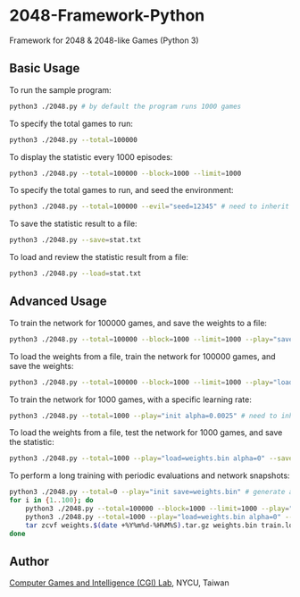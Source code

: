 # 2048-Framework-Python

Framework for 2048 & 2048-like Games (Python 3)

## Basic Usage

To run the sample program:
```bash
python3 ./2048.py # by default the program runs 1000 games
```

To specify the total games to run:
```bash
python3 ./2048.py --total=100000
```

To display the statistic every 1000 episodes:
```bash
python3 ./2048.py --total=100000 --block=1000 --limit=1000
```

To specify the total games to run, and seed the environment:
```bash
python3 ./2048.py --total=100000 --evil="seed=12345" # need to inherit from random_agent
```

To save the statistic result to a file:
```bash
python3 ./2048.py --save=stat.txt
```

To load and review the statistic result from a file:
```bash
python3 ./2048.py --load=stat.txt
```

## Advanced Usage

To train the network for 100000 games, and save the weights to a file:
```bash
python3 ./2048.py --total=100000 --block=1000 --limit=1000 --play="save=weights.bin" # need to inherit from weight_agent
```

To load the weights from a file, train the network for 100000 games, and save the weights:
```bash
python3 ./2048.py --total=100000 --block=1000 --limit=1000 --play="load=weights.bin save=weights.bin" # need to inherit from weight_agent
```

To train the network for 1000 games, with a specific learning rate:
```bash
python3 ./2048.py --total=1000 --play="init alpha=0.0025" # need to inherit from weight_agent
```

To load the weights from a file, test the network for 1000 games, and save the statistic:
```bash
python3 ./2048.py --total=1000 --play="load=weights.bin alpha=0" --save="stat.txt" # need to inherit from weight_agent
```

To perform a long training with periodic evaluations and network snapshots:
```bash
python3 ./2048.py --total=0 --play="init save=weights.bin" # generate a clean network
for i in {1..100}; do
	python3 ./2048.py --total=100000 --block=1000 --limit=1000 --play="load=weights.bin save=weights.bin alpha=0.0025" | tee -a train.log
	python3 ./2048.py --total=1000 --play="load=weights.bin alpha=0" --save="stat.txt"
	tar zcvf weights.$(date +%Y%m%d-%H%M%S).tar.gz weights.bin train.log stat.txt
done
```

## Author

[Computer Games and Intelligence (CGI) Lab](https://cgilab.nctu.edu.tw/), NYCU, Taiwan
